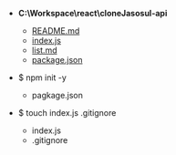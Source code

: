 - __C:\\Workspace\\react\\cloneJasosul\-api__
   - [README.md](README.md)
   - [index.js](index.js)
   - [list.md](list.md)
   - [package.json](package.json)


- $ npm init -y
   - pagkage.json

- $ touch index.js .gitignore
   - index.js
   - .gitignore
